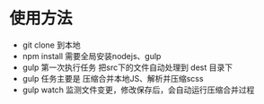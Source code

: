# 使用方法
  
  * git clone 到本地
  * npm install 需要全局安装nodejs、gulp
  * gulp 第一次执行任务 把src下的文件自动处理到 dest 目录下
  * gulp 任务主要是 压缩合并本地JS、解析并压缩scss
  * gulp watch 监测文件变更，修改保存后，会自动运行压缩合并过程
